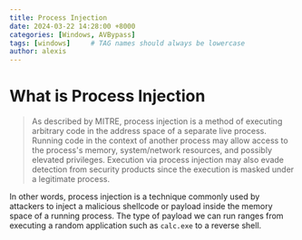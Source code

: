 ```yaml
---
title: Process Injection
date: 2024-03-22 14:28:00 +8000
categories: [Windows, AVBypass]
tags: [windows]     # TAG names should always be lowercase
author: alexis
---
```


# What is Process Injection

>As described by MITRE, process injection is a method of executing arbitrary code in the address space of a separate live process. Running code in the context of another process may allow access to the process's memory, system/network resources, and possibly elevated privileges. Execution via process injection may also evade detection from security products since the execution is masked under a legitimate process.

In other words, process injection is a technique commonly used by attackers to inject a malicious shellcode or payload inside the memory space of a running process. The type of payload we can run ranges from executing a random application such as `calc.exe` to a reverse shell.

